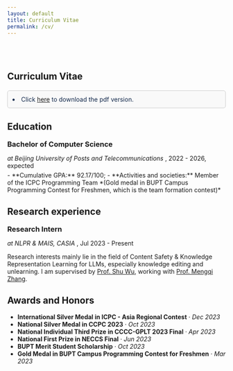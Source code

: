 ```yaml
---
layout: default
title: Curriculum Vitae
permalink: /cv/
---
```


<h2 style="margin: 80px 0px 10px;">Curriculum Vitae</h2>

<div style="border: 1px solid #ccc; padding: 11px; background-color: #f9f9f9; color: #333; border-radius: 5px; margin: 20px 0px 30px;" >
<li style="color:#13294B;">Click <a href="/files/resume.pdf" target="_blank">here</a> to download the pdf version.</li>
</div>


<!-- <div class="cv-content"> -->

## Education

<h3 style="margin: 0px 0px 5px;">Bachelor of Computer Science</h3>
<p style="margin-bottom: 5px;">
<em>at Beijing University of Posts and Telecommunications</em> , 2022 - 2026, expected  
</p>
- **Cumulative GPA:** 92.17/100;
- **Activities and societies:** Member of the ICPC Programming Team *(Gold medal in BUPT Campus Programming Contest for Freshmen, which is the team formation contest)*


## Research experience

<h3 style="margin: 0px 0px 5px;"> Research Intern </h3>
<p style="margin-bottom: 5px;">
<em>at NLPR & MAIS, CASIA</em> , Jul 2023 - Present  
</p>

Research interests mainly lie in the field of Content Safety & Knowledge Representation Learning for LLMs, especially knowledge editing and unlearning. I am supervised by [Prof. Shu Wu](http://shuwu.name/), working with [Prof. Mengqi Zhang](https://zm7.github.io/).

## Awards and Honors

- **International Silver Medal in ICPC - Asia Regional Contest** · *Dec 2023*
- **National Silver Medal in CCPC 2023** · *Oct 2023*
- **National Individual Third Prize in CCCC-GPLT 2023 Final** · *Apr 2023*
- **National First Prize in NECCS Final** · *Jun 2023*
- **BUPT Merit Student Scholarship** · *Oct 2023*
- **Gold Medal in BUPT Campus Programming Contest for Freshmen** · *Mar 2023*

<!-- </div> -->
